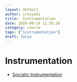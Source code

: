 ```yaml
---
layout: default
author: irosyadi
title:  Instrumentation
date: 2020-09-14 11:35:20
category: course
tags: ["instrumentation"]
draft: false
---
```


# Instrumentation

- [Socratic Instrumentation](https://www.ibiblio.org/kuphaldt/socratic/sinst/)